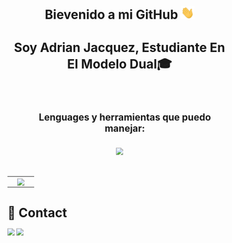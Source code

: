 <h1 align="center"> Bievenido a mi GitHub <img src="https://raw.githubusercontent.com/ABSphreak/ABSphreak/master/gifs/Hi.gif" width="30px"></h1>
<h1 align="center"> Soy Adrian Jacquez, Estudiante En El Modelo Dual🎓</h1>
<br>
<div id="user-content-toc">
  <ul align="center">
    <summary><h2 style="display: inline-block">Lenguages y herramientas que puedo manejar:</h2></summary>
  </ul>
</div>
<!--tech stack icons-->
<p align="center">
  <a href="https://skillicons.dev">
    <img src="https://skillicons.dev/icons?i=git,bootstrap,cpp,css,github,html,js,mysql,react,tailwind,astro,typescript,vscode&perline=14" />
  </a>
</p>
<br>


<p align="center">
  <!--- stats (start) -->
<table align="center">
<tr border="none">
<td width="50%" align="center">
  

  <img  align="center"  src="https://github-readme-stats.anuraghazra1.vercel.app/api/top-langs/?username=AdrianJacquez&theme=dark&hide_border=false&no-bg=true&no-frame=true&langs_count=10"/>
  
  </td>
</tr>
</table>
<p>
  <h1>📱 Contact </h1>
<img src="https://img.shields.io/badge/LinkedIn-0077B5?style=for-the-badge&logo=linkedin&logoColor=white">
<img src="https://img.shields.io/badge/WhatsApp-25D366?style=for-the-badge&logo=whatsapp&logoColor=white">
</p>





